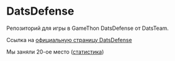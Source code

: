 # DatsDefense
Репозиторий для игры в GameThon DatsDefense от DatsTeam. 

Ссылка на [официальную страницу DatsDefense](https://datsteam.dev/datsdefense?utm_source=datshackaton)

Мы заняли 20-ое место ([статистика](https://datsteam.dev/datsdefense/gamestats))